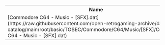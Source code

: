 <table>
<tr><th>Name</th><th>Size</th></tr>
<tr><td>[Commodore C64 - Music - [SFX].dat](https://raw.githubusercontent.com/open-retrogaming-archive/dat-catalog/main/root/basic/TOSEC/Commodore/C64/Music/[SFX]/Commodore C64 - Music - [SFX].dat)</td><td>8103</td></tr>
</table>
